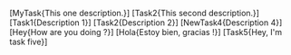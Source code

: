 [MyTask{This one description.}]
[Task2{This second description.}]
[Task1{Description 1}]
[Task2{Description 2}]
[NewTask4{Description 4}]
[Hey{How are you doing ?}]
[Hola{Estoy bien, gracias !}]
[Task5{Hey, I'm task five}]
